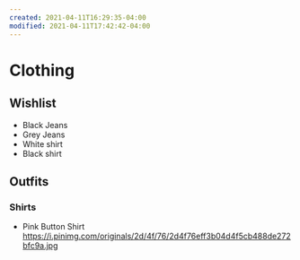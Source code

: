 ```yaml
---
created: 2021-04-11T16:29:35-04:00
modified: 2021-04-11T17:42:42-04:00
---
```


# Clothing

## Wishlist

- Black Jeans
- Grey Jeans
- White shirt
- Black shirt

## Outfits

### Shirts

- Pink Button Shirt
https://i.pinimg.com/originals/2d/4f/76/2d4f76eff3b04d4f5cb488de272bfc9a.jpg